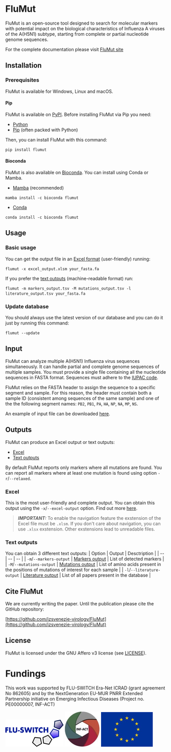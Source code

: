 # FluMut

FluMut is an open-source tool designed to search for molecular markers with potential impact on the biological characteristics of Influenza A viruses of the A(H5N1) subtype, starting from complete or partial nucleotide genome sequences.

For the complete documentation please visit [FluMut site](TODO)

## Installation

### Prerequisites
FluMut is available for Windows, Linux and macOS.


#### Pip
FluMut is available on [PyPI](https://pypi.org/flumutTODO).
Before installing FluMut via Pip you need:
- [Python](https://www.python.org/downloads/)
- [Pip](https://pypi.org/project/pip/) (often packed with Python)

Then, you can install FluMut with this command:
```
pip install flumut
```

#### Bioconda
FluMut is also available on [Bioconda](https://bioconda.github.io/TODO).
You can install using Conda or Mamba.
- [Mamba](https://mamba.readthedocs.io/en/latest/installation/mamba-installation.html) (recommended)
```
mamba install -c bioconda flumut
```
- [Conda](https://conda.io/projects/conda/en/latest/user-guide/install/index.html)
```
conda install -c bioconda flumut
```

## Usage
### Basic usage
You can get the output file in an [Excel format](#excel) (user-friendly) running:
```
flumut -x excel_output.xlsm your_fasta.fa
```
If you prefer the [text outputs](TODO) (machine-readable format) run:
```
flumut -m markers_output.tsv -M mutations_output.tsv -l literature_output.tsv your_fasta.fa
```

### Update database
You should always use the latest version of our database and you can do it just by running this command:
```
flumut --update
```

## Input
FluMut can analyze multiple A(H5N1) Influenza virus sequences simultaneously.
It can handle partial and complete genome sequences of multiple samples.
You must provide a single file containing all the nucleotide sequences in FASTA format.
Sequences must adhere to the [IUPAC code](https://www.bioinformatics.org/sms/iupac.html).

FluMut relies on the FASTA header to assign the sequence to a specific segment and sample.
For this reason, the header must contain both a sample ID (consistent among sequences of the same sample) and one of the the following segment names: `PB2`, `PB1`, `PA`, `HA`, `NP`, `NA`, `MP`, `NS`.

An example of input file  can be downloaded [here](TODO).

## Outputs
FluMut can produce an Excel output or text outputs:
- [Excel](#excel)
- [Text outputs](TODO)

By default FluMut reports only markers where all mutations are found.
You can report all markers where at least one mutation is found using option `-r`/`--relaxed`.

### Excel
This is the most user-friendly and complete output. 
You can obtain this output using the `-x`/`--excel-output` option.
Find out more [here](TODO).

>**_IMPORTANT:_** To enable the navigation feature the exstension of the Excel file must be `.xlsm`.
>If you don't care about navigation, you can use `.xlsx` exstension.
>Other exstensions lead to unreadable files.

### Text outputs
You can obtain 3 different text outputs:
| Option | Output | Desctription |
| -- | -- | -- |
| `-m`/`--markers-output` | [Markers output](TODO) | List of detected markers |
| `-M`/`--mutations-output` | [Mutations output](TODO) | List of amino acids present in the positions of mutations of interest for each sample |
| `-l`/`--literature-output` | [Literature output](TODO) | List of all papers present in the database |

## Cite FluMut
We are currently writing the paper. 
Until the publication please cite the GitHub repository:

[https://github.com/izsvenezie-virology/FluMut](https://github.com/izsvenezie-virology/FluMut)

## License
FluMut is licensed under the GNU Affero v3 license (see [LICENSE](LICENSE)).

# Fundings

This work was supported by FLU-SWITCH Era-Net ICRAD (grant agreement No 862605) and by the NextGeneration EU-MUR PNRR Extended Partnership initiative on Emerging Infectious Diseases (Project no. PE00000007, INF-ACT)

![](docs/images/Logo-Flu-Switch.png) ![](docs/images/Logo-Inf-act.jpg) ![](docs/images/Logo-eu.png)
